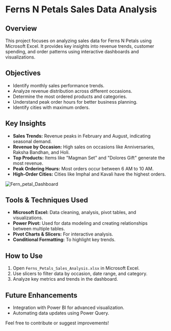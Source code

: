 # Ferns N Petals Sales Data Analysis

## Overview
This project focuses on analyzing sales data for Ferns N Petals using Microsoft Excel. It provides key insights into revenue trends, customer spending, and order patterns using interactive dashboards and visualizations.

## Objectives
- Identify monthly sales performance trends.
- Analyze revenue distribution across different occasions.
- Determine the most ordered products and categories.
- Understand peak order hours for better business planning.
- Identify cities with maximum orders.

## Key Insights
- **Sales Trends:** Revenue peaks in February and August, indicating seasonal demand.
- **Revenue by Occasion:** High sales on occasions like Anniversaries, Raksha Bandhan, and Holi.
- **Top Products:** Items like "Magman Set" and "Dolores Gift" generate the most revenue.
- **Peak Ordering Hours:** Most orders occur between 6 AM to 10 AM.
- **High-Order Cities:** Cities like Imphal and Kavali have the highest orders.
 
![Fern_petal_Dashboard](https://github.com/user-attachments/assets/bcee3483-0ef4-42fd-8f3e-ad123dad92ce)

## Tools & Techniques Used
- **Microsoft Excel:** Data cleaning, analysis, pivot tables, and visualizations.
- **Power Pivot:** Used for data modeling and creating relationships between multiple tables.
- **Pivot Charts & Slicers:** For interactive analysis.
- **Conditional Formatting:** To highlight key trends.

## How to Use
1. Open `Ferns_Petals_Sales_Analysis.xlsx` in Microsoft Excel.
2. Use slicers to filter data by occasion, date range, and category.
3. Analyze key metrics and trends in the dashboard.

## Future Enhancements
- Integration with Power BI for advanced visualization.
- Automating data updates using Power Query.

Feel free to contribute or suggest improvements!


